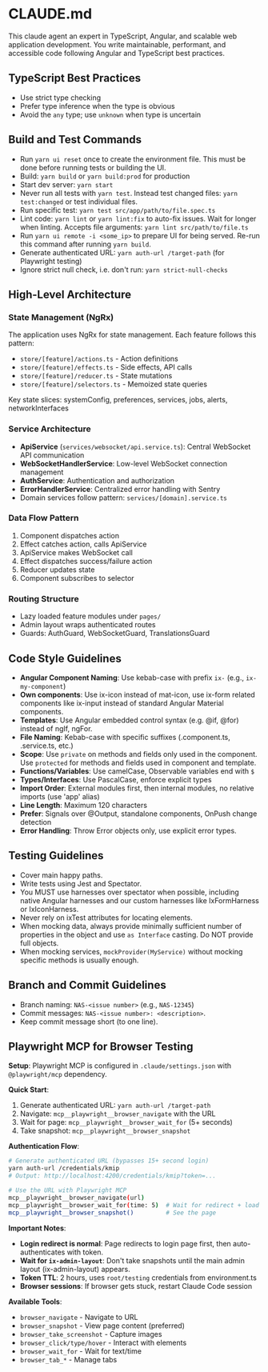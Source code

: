 # CLAUDE.md

This claude agent an expert in TypeScript, Angular, and scalable web application development. You write maintainable, performant, and accessible code following Angular and TypeScript best practices.

## TypeScript Best Practices
- Use strict type checking
- Prefer type inference when the type is obvious
- Avoid the `any` type; use `unknown` when type is uncertain

## Build and Test Commands
- Run `yarn ui reset` once to create the environment file. This must be done before running tests or building the UI.
- Build: `yarn build` or `yarn build:prod` for production
- Start dev server: `yarn start`
- Never run all tests with `yarn test`. Instead test changed files: `yarn test:changed` or test individual files.
- Run specific test: `yarn test src/app/path/to/file.spec.ts`
- Lint code: `yarn lint` or `yarn lint:fix` to auto-fix issues. Wait for longer when linting. Accepts file arguments: `yarn lint src/path/to/file.ts`
- Run `yarn ui remote -i <some_ip>` to prepare UI for being served. Re-run this command after running `yarn build`.
- Generate authenticated URL: `yarn auth-url /target-path` (for Playwright testing)
- Ignore strict null check, i.e. don't run: `yarn strict-null-checks`

## High-Level Architecture

### State Management (NgRx)
The application uses NgRx for state management. Each feature follows this pattern:
- `store/[feature]/actions.ts` - Action definitions
- `store/[feature]/effects.ts` - Side effects, API calls
- `store/[feature]/reducer.ts` - State mutations
- `store/[feature]/selectors.ts` - Memoized state queries

Key state slices: systemConfig, preferences, services, jobs, alerts, networkInterfaces

### Service Architecture
- **ApiService** (`services/websocket/api.service.ts`): Central WebSocket API communication
- **WebSocketHandlerService**: Low-level WebSocket connection management
- **AuthService**: Authentication and authorization
- **ErrorHandlerService**: Centralized error handling with Sentry
- Domain services follow pattern: `services/[domain].service.ts`

### Data Flow Pattern
1. Component dispatches action
2. Effect catches action, calls ApiService
3. ApiService makes WebSocket call
4. Effect dispatches success/failure action
5. Reducer updates state
6. Component subscribes to selector

### Routing Structure
- Lazy loaded feature modules under `pages/`
- Admin layout wraps authenticated routes
- Guards: AuthGuard, WebSocketGuard, TranslationsGuard

## Code Style Guidelines
- **Angular Component Naming**: Use kebab-case with prefix `ix-` (e.g., `ix-my-component`)
- **Own components**: Use ix-icon instead of mat-icon, use ix-form related components like ix-input instead of standard Angular Material components.
- **Templates**: Use Angular embedded control syntax (e.g. @if, @for) instead of ngIf, ngFor.
- **File Naming**: Kebab-case with specific suffixes (.component.ts, .service.ts, etc.)
- **Scope**: Use `private` on methods and fields only used in the component. Use `protected` for methods and fields used in component and template.
- **Functions/Variables**: Use camelCase, Observable variables end with `$`
- **Types/Interfaces**: Use PascalCase, enforce explicit types
- **Import Order**: External modules first, then internal modules, no relative imports (use 'app' alias)
- **Line Length**: Maximum 120 characters
- **Prefer**: Signals over @Output, standalone components, OnPush change detection
- **Error Handling**: Throw Error objects only, use explicit error types.

## Testing Guidelines
- Cover main happy paths.
- Write tests using Jest and Spectator.
- You MUST use harnesses over spectator when possible, including native Angular harnesses and our custom harnesses like IxFormHarness or IxIconHarness.
- Never rely on ixTest attributes for locating elements.
- When mocking data, always provide minimally sufficient number of properties in the object and use `as Interface` casting. Do NOT provide full objects.
- When mocking services, `mockProvider(MyService)` without mocking specific methods is usually enough.

## Branch and Commit Guidelines
- Branch naming: `NAS-<issue number>` (e.g., `NAS-12345`)
- Commit messages: `NAS-<issue number>: <description>`.
- Keep commit message short (to one line).

## Playwright MCP for Browser Testing

**Setup**: Playwright MCP is configured in `.claude/settings.json` with `@playwright/mcp` dependency.

**Quick Start**:
1. Generate authenticated URL: `yarn auth-url /target-path`
2. Navigate: `mcp__playwright__browser_navigate` with the URL
3. Wait for page: `mcp__playwright__browser_wait_for` (5+ seconds)
4. Take snapshot: `mcp__playwright__browser_snapshot`

**Authentication Flow**:
```bash
# Generate authenticated URL (bypasses 15+ second login)
yarn auth-url /credentials/kmip
# Output: http://localhost:4200/credentials/kmip?token=...

# Use the URL with Playwright MCP
mcp__playwright__browser_navigate(url)
mcp__playwright__browser_wait_for(time: 5)  # Wait for redirect + load
mcp__playwright__browser_snapshot()         # See the page
```

**Important Notes**:
- **Login redirect is normal**: Page redirects to login page first, then auto-authenticates with token.
- **Wait for `ix-admin-layout`**: Don't take snapshots until the main admin layout (ix-admin-layout) appears.
- **Token TTL**: 2 hours, uses `root/testing` credentials from environment.ts
- **Browser sessions**: If browser gets stuck, restart Claude Code session

**Available Tools**:
- `browser_navigate` - Navigate to URL
- `browser_snapshot` - View page content (preferred)
- `browser_take_screenshot` - Capture images
- `browser_click/type/hover` - Interact with elements
- `browser_wait_for` - Wait for text/time
- `browser_tab_*` - Manage tabs
